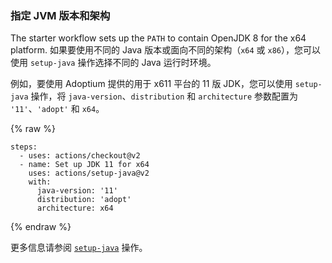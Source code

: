 ### 指定 JVM 版本和架构

The starter workflow sets up the `PATH` to contain OpenJDK 8 for the x64 platform. 如果要使用不同的 Java 版本或面向不同的架构（`x64` 或 `x86`），您可以使用 `setup-java` 操作选择不同的 Java 运行时环境。

例如，要使用 Adoptium 提供的用于 x611 平台的 11 版 JDK，您可以使用 `setup-java` 操作，将 `java-version`、`distribution` 和 `architecture` 参数配置为 `'11'`、`'adopt'` 和 `x64`。

{% raw %}
```yaml{:copy}
steps:
  - uses: actions/checkout@v2
  - name: Set up JDK 11 for x64
    uses: actions/setup-java@v2
    with:
      java-version: '11'
      distribution: 'adopt'
      architecture: x64
```
{% endraw %}

更多信息请参阅 [`setup-java`](https://github.com/actions/setup-java) 操作。
